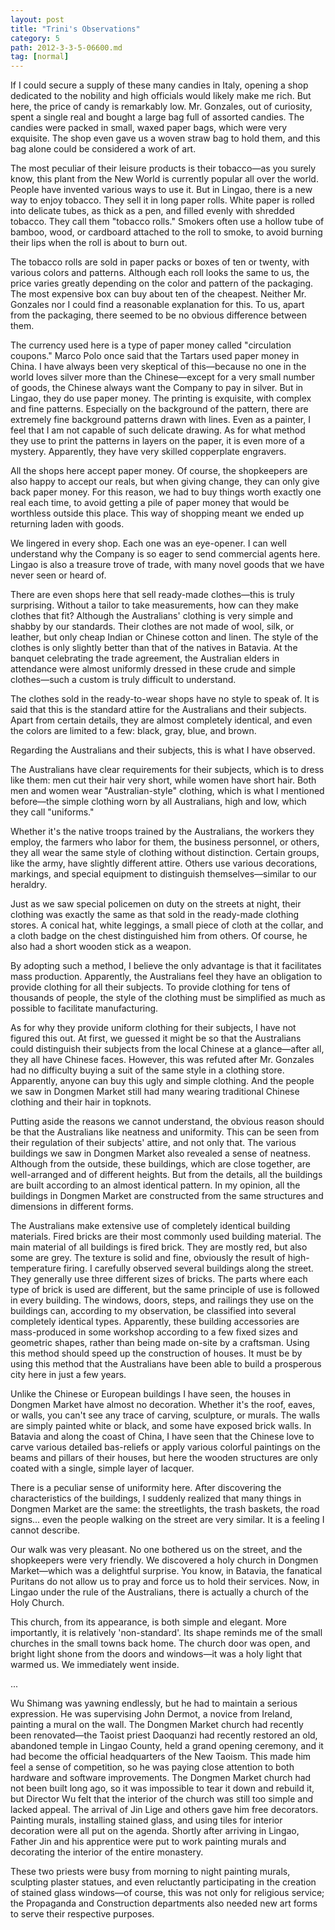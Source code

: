 ```yaml
---
layout: post
title: "Trini's Observations"
category: 5
path: 2012-3-3-5-06600.md
tag: [normal]
---
```


If I could secure a supply of these many candies in Italy, opening a shop dedicated to the nobility and high officials would likely make me rich. But here, the price of candy is remarkably low. Mr. Gonzales, out of curiosity, spent a single real and bought a large bag full of assorted candies. The candies were packed in small, waxed paper bags, which were very exquisite. The shop even gave us a woven straw bag to hold them, and this bag alone could be considered a work of art.

The most peculiar of their leisure products is their tobacco—as you surely know, this plant from the New World is currently popular all over the world. People have invented various ways to use it. But in Lingao, there is a new way to enjoy tobacco. They sell it in long paper rolls. White paper is rolled into delicate tubes, as thick as a pen, and filled evenly with shredded tobacco. They call them "tobacco rolls." Smokers often use a hollow tube of bamboo, wood, or cardboard attached to the roll to smoke, to avoid burning their lips when the roll is about to burn out.

The tobacco rolls are sold in paper packs or boxes of ten or twenty, with various colors and patterns. Although each roll looks the same to us, the price varies greatly depending on the color and pattern of the packaging. The most expensive box can buy about ten of the cheapest. Neither Mr. Gonzales nor I could find a reasonable explanation for this. To us, apart from the packaging, there seemed to be no obvious difference between them.

The currency used here is a type of paper money called "circulation coupons." Marco Polo once said that the Tartars used paper money in China. I have always been very skeptical of this—because no one in the world loves silver more than the Chinese—except for a very small number of goods, the Chinese always want the Company to pay in silver. But in Lingao, they do use paper money. The printing is exquisite, with complex and fine patterns. Especially on the background of the pattern, there are extremely fine background patterns drawn with lines. Even as a painter, I feel that I am not capable of such delicate drawing. As for what method they use to print the patterns in layers on the paper, it is even more of a mystery. Apparently, they have very skilled copperplate engravers.

All the shops here accept paper money. Of course, the shopkeepers are also happy to accept our reals, but when giving change, they can only give back paper money. For this reason, we had to buy things worth exactly one real each time, to avoid getting a pile of paper money that would be worthless outside this place. This way of shopping meant we ended up returning laden with goods.

We lingered in every shop. Each one was an eye-opener. I can well understand why the Company is so eager to send commercial agents here. Lingao is also a treasure trove of trade, with many novel goods that we have never seen or heard of.

There are even shops here that sell ready-made clothes—this is truly surprising. Without a tailor to take measurements, how can they make clothes that fit? Although the Australians' clothing is very simple and shabby by our standards. Their clothes are not made of wool, silk, or leather, but only cheap Indian or Chinese cotton and linen. The style of the clothes is only slightly better than that of the natives in Batavia. At the banquet celebrating the trade agreement, the Australian elders in attendance were almost uniformly dressed in these crude and simple clothes—such a custom is truly difficult to understand.

The clothes sold in the ready-to-wear shops have no style to speak of. It is said that this is the standard attire for the Australians and their subjects. Apart from certain details, they are almost completely identical, and even the colors are limited to a few: black, gray, blue, and brown.

Regarding the Australians and their subjects, this is what I have observed.

The Australians have clear requirements for their subjects, which is to dress like them: men cut their hair very short, while women have short hair. Both men and women wear "Australian-style" clothing, which is what I mentioned before—the simple clothing worn by all Australians, high and low, which they call "uniforms."

Whether it's the native troops trained by the Australians, the workers they employ, the farmers who labor for them, the business personnel, or others, they all wear the same style of clothing without distinction. Certain groups, like the army, have slightly different attire. Others use various decorations, markings, and special equipment to distinguish themselves—similar to our heraldry.

Just as we saw special policemen on duty on the streets at night, their clothing was exactly the same as that sold in the ready-made clothing stores. A conical hat, white leggings, a small piece of cloth at the collar, and a cloth badge on the chest distinguished him from others. Of course, he also had a short wooden stick as a weapon.

By adopting such a method, I believe the only advantage is that it facilitates mass production. Apparently, the Australians feel they have an obligation to provide clothing for all their subjects. To provide clothing for tens of thousands of people, the style of the clothing must be simplified as much as possible to facilitate manufacturing.

As for why they provide uniform clothing for their subjects, I have not figured this out. At first, we guessed it might be so that the Australians could distinguish their subjects from the local Chinese at a glance—after all, they all have Chinese faces. However, this was refuted after Mr. Gonzales had no difficulty buying a suit of the same style in a clothing store. Apparently, anyone can buy this ugly and simple clothing. And the people we saw in Dongmen Market still had many wearing traditional Chinese clothing and their hair in topknots.

Putting aside the reasons we cannot understand, the obvious reason should be that the Australians like neatness and uniformity. This can be seen from their regulation of their subjects' attire, and not only that. The various buildings we saw in Dongmen Market also revealed a sense of neatness. Although from the outside, these buildings, which are close together, are well-arranged and of different heights. But from the details, all the buildings are built according to an almost identical pattern. In my opinion, all the buildings in Dongmen Market are constructed from the same structures and dimensions in different forms.

The Australians make extensive use of completely identical building materials. Fired bricks are their most commonly used building material. The main material of all buildings is fired brick. They are mostly red, but also some are grey. The texture is solid and fine, obviously the result of high-temperature firing. I carefully observed several buildings along the street. They generally use three different sizes of bricks. The parts where each type of brick is used are different, but the same principle of use is followed in every building. The windows, doors, steps, and railings they use on the buildings can, according to my observation, be classified into several completely identical types. Apparently, these building accessories are mass-produced in some workshop according to a few fixed sizes and geometric shapes, rather than being made on-site by a craftsman. Using this method should speed up the construction of houses. It must be by using this method that the Australians have been able to build a prosperous city here in just a few years.

Unlike the Chinese or European buildings I have seen, the houses in Dongmen Market have almost no decoration. Whether it's the roof, eaves, or walls, you can't see any trace of carving, sculpture, or murals. The walls are simply painted white or black, and some have exposed brick walls. In Batavia and along the coast of China, I have seen that the Chinese love to carve various detailed bas-reliefs or apply various colorful paintings on the beams and pillars of their houses, but here the wooden structures are only coated with a single, simple layer of lacquer.

There is a peculiar sense of uniformity here. After discovering the characteristics of the buildings, I suddenly realized that many things in Dongmen Market are the same: the streetlights, the trash baskets, the road signs... even the people walking on the street are very similar. It is a feeling I cannot describe.

Our walk was very pleasant. No one bothered us on the street, and the shopkeepers were very friendly. We discovered a holy church in Dongmen Market—which was a delightful surprise. You know, in Batavia, the fanatical Puritans do not allow us to pray and force us to hold their services. Now, in Lingao under the rule of the Australians, there is actually a church of the Holy Church.

This church, from its appearance, is both simple and elegant. More importantly, it is relatively 'non-standard'. Its shape reminds me of the small churches in the small towns back home. The church door was open, and bright light shone from the doors and windows—it was a holy light that warmed us. We immediately went inside.

...

Wu Shimang was yawning endlessly, but he had to maintain a serious expression. He was supervising John Dermot, a novice from Ireland, painting a mural on the wall. The Dongmen Market church had recently been renovated—the Taoist priest Daoquanzi had recently restored an old, abandoned temple in Lingao County, held a grand opening ceremony, and it had become the official headquarters of the New Taoism. This made him feel a sense of competition, so he was paying close attention to both hardware and software improvements. The Dongmen Market church had not been built long ago, so it was impossible to tear it down and rebuild it, but Director Wu felt that the interior of the church was still too simple and lacked appeal. The arrival of Jin Lige and others gave him free decorators. Painting murals, installing stained glass, and using tiles for interior decoration were all put on the agenda. Shortly after arriving in Lingao, Father Jin and his apprentice were put to work painting murals and decorating the interior of the entire monastery.

These two priests were busy from morning to night painting murals, sculpting plaster statues, and even reluctantly participating in the creation of stained glass windows—of course, this was not only for religious service; the Propaganda and Construction departments also needed new art forms to serve their respective purposes.